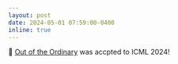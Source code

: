 ```yaml
---
layout: post
date: 2024-05-01 07:59:00-0400
inline: true
---
```


:ghost: [Out of the Ordinary](https://arxiv.org/abs/2312.17463) was accpted to ICML 2024!


